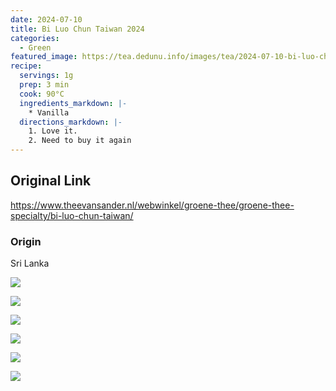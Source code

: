 ```yaml
---
date: 2024-07-10
title: Bi Luo Chun Taiwan 2024
categories:
  - Green
featured_image: https://tea.dedunu.info/images/tea/2024-07-10-bi-luo-chun-high-grade-2024-1.jpeg
recipe:
  servings: 1g
  prep: 3 min
  cook: 90°C
  ingredients_markdown: |-
    * Vanilla
  directions_markdown: |-
    1. Love it.
    2. Need to buy it again
---
```


## Original Link

<https://www.theevansander.nl/webwinkel/groene-thee/groene-thee-specialty/bi-luo-chun-taiwan/>

### Origin

Sri Lanka

![](https://tea.dedunu.info/images/tea/2024-07-10-bi-luo-chun-high-grade-2024-2.jpeg)

![](https://tea.dedunu.info/images/tea/2024-07-10-bi-luo-chun-high-grade-2024-3.jpeg)

![](https://tea.dedunu.info/images/tea/2024-07-10-bi-luo-chun-high-grade-2024-4.jpeg)

![](https://tea.dedunu.info/images/tea/2024-07-10-bi-luo-chun-high-grade-2024-5.jpeg)

![](https://tea.dedunu.info/images/tea/2024-07-10-bi-luo-chun-high-grade-2024-6.jpeg)

![](https://tea.dedunu.info/images/tea/2024-07-10-bi-luo-chun-high-grade-2024-7.jpeg)
